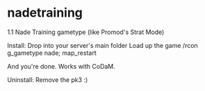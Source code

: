 nadetraining
============

1.1 Nade Training gametype (like Promod's Strat Mode)

Install:
Drop into your server's main folder
Load up the game
/rcon g_gametype nade; map_restart

And you're done. Works with CoDaM.

Uninstall:
Remove the pk3 :)
